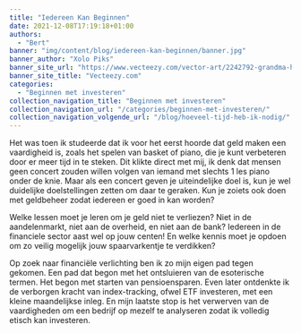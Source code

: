 ```yaml
---
title: "Iedereen Kan Beginnen"
date: 2021-12-08T17:19:18+01:00
authors:
  - "Bert"
banner: "img/content/blog/iedereen-kan-beginnen/banner.jpg"
banner_author: "Xolo Piks"
banner_site_url: "https://www.vecteezy.com/vector-art/2242792-grandma-having-online-communication-using-tablet"
banner_site_title: "Vecteezy.com"
categories:
  - "Beginnen met investeren"
collection_navigation_title: "Beginnen met investeren"
collection_navigation_url: "/categories/beginnen-met-investeren/"
collection_navigation_volgende_url: "/blog/hoeveel-tijd-heb-ik-nodig/"
---
```


Het was toen ik studeerde dat ik voor het eerst hoorde dat geld maken een vaardigheid is, zoals het spelen van basket of piano, die je kunt verbeteren door er meer tijd in te steken. Dit klikte direct met mij, ik denk dat mensen geen concert zouden willen volgen van iemand met slechts 1 les piano onder de knie. Maar als een concert geven je uiteindelijke doel is, kun je wel duidelijke doelstellingen zetten om daar te geraken. Kun je zoiets ook doen met geldbeheer zodat iedereen er goed in kan worden?

Welke lessen moet je leren om je geld niet te verliezen? Niet in de aandelenmarkt, niet aan de overheid, en niet aan de bank? Iedereen in de financiele sector aast wel op jouw centen! En welke kennis moet je opdoen om zo veilig mogelijk jouw spaarvarkentje te verdikken?

Op zoek naar financiële verlichting ben ik zo mijn eigen pad tegen gekomen. Een pad dat begon met het ontsluieren van de esoterische termen. Het begon met starten van pensioensparen. Even later ontdenkte ik de verborgen kracht van index-tracking, ofwel ETF investeren, met een kleine maandelijkse inleg. En mijn laatste stop is het verwerven van de vaardigheden om een bedrijf op mezelf te analyseren zodat ik volledig etisch kan investeren.
